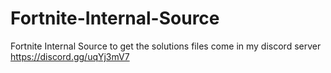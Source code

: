 # Fortnite-Internal-Source
Fortnite Internal Source to get the solutions files come in my discord server https://discord.gg/uqYj3mV7
